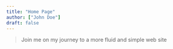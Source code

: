 ```yaml
---
title: "Home Page"
author: ["John Doe"]
draft: false
---
```


> Join me on my journey to a more fluid and simple web site
